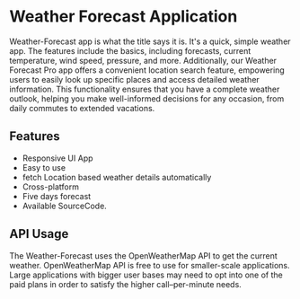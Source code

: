 
# Weather Forecast Application
Weather-Forecast app is what the title says it is. It's a quick, simple weather app. The features include the basics, including forecasts, current temperature, wind speed, pressure, and more.
Additionally, our Weather Forecast Pro app offers a convenient location search feature, empowering users to easily look up specific places and access detailed weather information. This functionality ensures that you have a complete weather outlook, helping you make well-informed decisions for any occasion, from daily commutes to extended vacations.


## Features

- Responsive UI App
- Easy to use
- fetch Location based weather details automatically
- Cross-platform
- Five days forecast
- Available SourceCode.


## API Usage

The Weather-Forecast uses the OpenWeatherMap API to get the current weather. OpenWeatherMap API is free to use for smaller-scale applications. Large applications with bigger user bases may need to opt into one of the paid plans in order to satisfy the higher call–per-minute needs.



